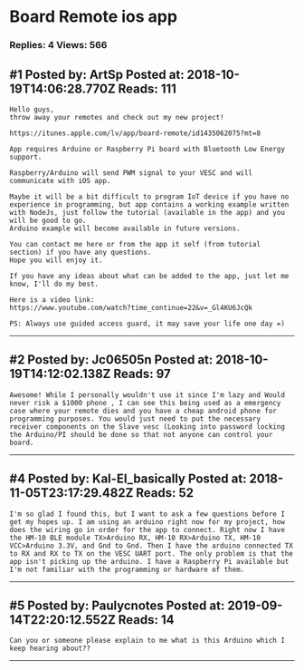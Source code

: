 # Board Remote ios app

### Replies: 4 Views: 566

## \#1 Posted by: ArtSp Posted at: 2018-10-19T14:06:28.770Z Reads: 111

```
Hello guys,
throw away your remotes and check out my new project!
    
https://itunes.apple.com/lv/app/board-remote/id1435062075?mt=8

App requires Arduino or Raspberry Pi board with Bluetooth Low Energy support.

Raspberry/Arduino will send PWM signal to your VESC and will communicate with iOS app.

Maybe it will be a bit difficult to program IoT device if you have no experience in programming, but app contains a working example written with NodeJs, just follow the tutorial (available in the app) and you will be good to go.
Arduino example will become available in future versions.
    
You can contact me here or from the app it self (from tutorial section) if you have any questions.
Hope you will enjoy it.
    
If you have any ideas about what can be added to the app, just let me know, I'll do my best.
    
Here is a video link:
https://www.youtube.com/watch?time_continue=22&v=_Gl4KU6JcQk

PS: Always use guided access guard, it may save your life one day =)
```

---
## \#2 Posted by: Jc06505n Posted at: 2018-10-19T14:12:02.138Z Reads: 97

```
Awesome! While I personally wouldn't use it since I'm lazy and Would never risk a $1000 phone , I can see this being used as a emergency case where your remote dies and you have a cheap android phone for programming purposes. You would just need to put the necessary receiver components on the Slave vesc (Looking into password locking the Arduino/PI should be done so that not anyone can control your board.
```

---
## \#4 Posted by: Kal-El_basically Posted at: 2018-11-05T23:17:29.482Z Reads: 52

```
I'm so glad I found this, but I want to ask a few questions before I get my hopes up. I am using an arduino right now for my project, how does the wiring go in order for the app to connect. Right now I have the HM-10 BLE module TX>Arduino RX, HM-10 RX>Arduino TX, HM-10 VCC>Arduino 3.3V, and Gnd to Gnd. Then I have the arduino connected TX to RX and RX to TX on the VESC UART port. The only problem is that the app isn't picking up the arduino. I have a Raspberry Pi available but I'm not familiar with the programming or hardware of them.
```

---
## \#5 Posted by: Paulycnotes Posted at: 2019-09-14T22:20:12.552Z Reads: 14

```
Can you or someone please explain to me what is this Arduino which I keep hearing about??
```

---
